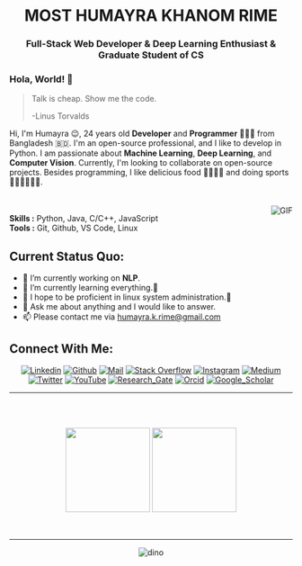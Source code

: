 <h1 align="center">MOST HUMAYRA KHANOM RIME</h1>
<h3 align="center">Full-Stack Web Developer<span color="blue"> & </span>Deep Learning Enthusiast <span color="blue"> & </span>  Graduate Student of CS </h3>



### Hola, World! 👋

> Talk is cheap. Show me the code.
>
> -Linus Torvalds

Hi, I'm Humayra 😉, 24 years old **Developer** and **Programmer** 👨🏻‍💻 from Bangladesh 🇧🇩. I'm an open-source professional, and I like to develop in Python. I am passionate about **Machine Learning**, **Deep Learning**, and **Computer Vision**. Currently, I'm looking to collaborate on open-source projects. Besides programming, I like delicious food 🥗🥩🌮🍣 and doing sports 🏃⛹️‍♂️🏋🏼‍♂️.
</br>
</br>
</br>
<img align="right" alt="GIF" src="https://media.giphy.com/media/iIqmM5tTjmpOB9mpbn/giphy.gif"/>

**Skills :** Python, Java, C/C++, JavaScript
</br>
**Tools :** Git, Github, VS Code, Linux


**Current Status Quo:**
----

* 🔭 I’m currently working on **NLP**.
* 🌱 I’m currently learning everything.🤣
* 🤔 I hope to be proficient in linux system administration.🐧
* 💬 Ask me about anything and I would like to answer.
* 📫 Please contact me via humayra.k.rime@gmail.com

<h2 align="left">Connect With Me:</h2>

<div align=center>

[![Linkedin](https://img.shields.io/badge/LinkedIn-0077B5?style=for-the-badge&logo=linkedin&logoColor=white)](https://www.linkedin.com/in/humayrakhanomrime/)
[![Github](https://img.shields.io/badge/GitHub-100000?style=for-the-badge&logo=github&logoColor=white)](https://github.com/H-K-R)
[![Mail](https://img.shields.io/badge/Gmail-D14836?style=for-the-badge&logo=gmail&logoColor=white)](mailto:humayra.k.rime@gmail.com)
[![Stack Overflow](https://img.shields.io/badge/Stack_Overflow-FE7A16?style=for-the-badge&logo=stack-overflow&logoColor=white)](https://stackoverflow.com/users/20194441/most-humayra-khanom-rime)
[![Instagram](https://img.shields.io/badge/Instagram-E4405F?style=for-the-badge&logo=instagram&logoColor=white)](https://www.instagram.com/humayrakhanomrime/)
[![Medium](https://img.shields.io/badge/Medium-12100E?style=for-the-badge&logo=medium&logoColor=white)](https://medium.com/@humayrakhanomrime)
[![Twitter](https://img.shields.io/badge/Twitter-1DA1F2?style=for-the-badge&logo=twitter&logoColor=white)](https://twitter.com/humayrakhanomri)
[![YouTube](https://img.shields.io/badge/YouTube-FF0000?style=for-the-badge&logo=youtube&logoColor=white)](https://www.youtube.com/@mosthumayrakhanomrime)
[![Research_Gate](https://img.shields.io/badge/Research_Gate-00CCBB.svg?&style=for-the-badge&logo=ResearchGate&logoColor=white)](https://www.researchgate.net/profile/Most-Humayra-Khanom-Rime)
[![Orcid](https://img.shields.io/badge/orcid-A6CE39?style=for-the-badge&logo=orcid&logoColor=white)](https://orcid.org/)
[![Google_Scholar](https://img.shields.io/badge/Google%20Scholar-4285F4?style=for-the-badge&logo=google-scholar&logoColor=white)](https://scholar.google.com/citations?user=VYSzUF8AAAAJ&hl=en)
  
</div>



-----


 <br>
 <br>
 <p align="center">
  <img height="150" src="https://github-readme-stats.vercel.app/api/top-langs/?username=H-K-R&layout=compact&hide=html&theme=dracula"/>
 
  
  <img height="150" src="https://github-readme-stats.vercel.app/api?username=H-K-R&count_private=true&show_icons=true&theme=dracula&include_all_commits=true"/>
  </P><br>
  
 
 
 
----------------

<div align=center>

![dino](https://gitee.com/skykeyjoker/PicCloud/raw/master/img/dino.gif)
  
</div>





